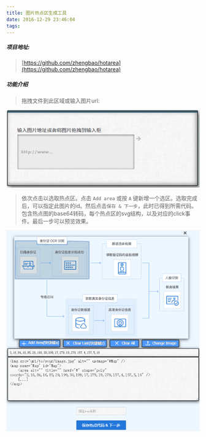 ```yaml
---
title: 图片热点区生成工具
date: 2016-12-29 23:46:04
tags:
---
```


##### 项目地址:
> [https://github.com/zhengbao/hotarea](https://github.com/zhengbao/hotarea)

##### 功能介绍
>拖拽文件到此区域或输入图片url:

![Alt text](https://raw.githubusercontent.com/zbb/zbb.github.io/master/assets/img/step1.png)


>依次点击以选取热点区。点击 `Add area` 或按 `A` 键新增一个选区。选取完成后，可以指定此图片的id。然后点击`保存 & 下一步`，此时已得到所需代码。包含热点图的base64转码，每个热点区的svg结构，以及对应的click事件。最后一步可以预览效果。

![Alt text](https://raw.githubusercontent.com/zbb/zbb.github.io/master/assets/img/step2.png)

